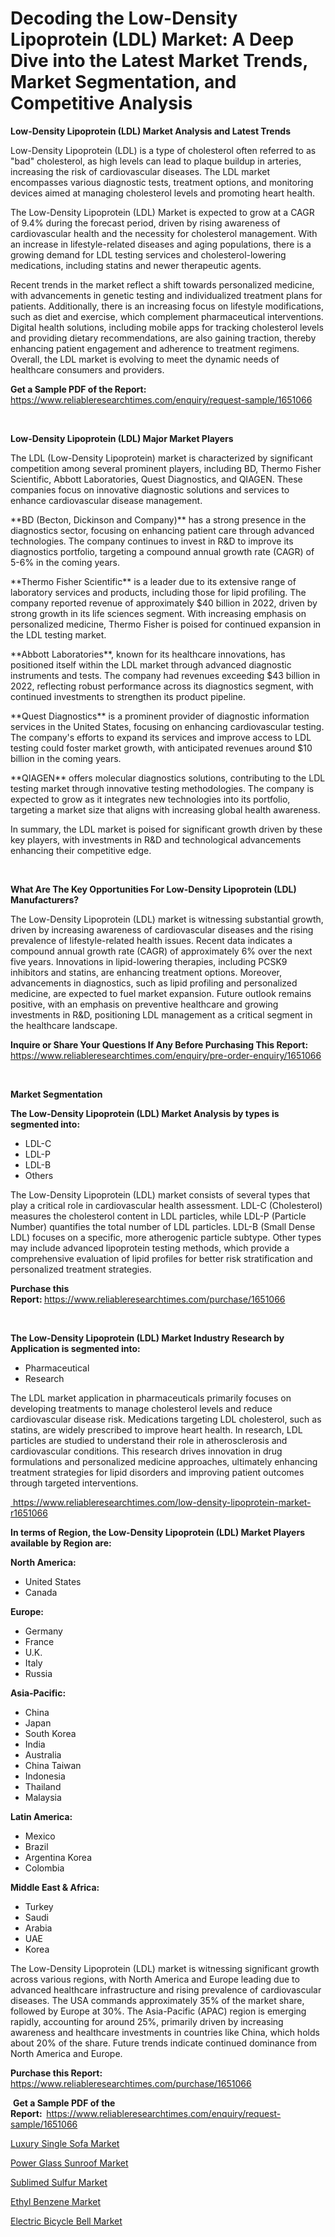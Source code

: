 <p><h1>Decoding the Low-Density Lipoprotein (LDL) Market: A Deep Dive into the Latest Market Trends, Market Segmentation, and Competitive Analysis</h1></p><p><strong>Low-Density Lipoprotein (LDL) Market Analysis and Latest Trends</strong></p>
<p><p>Low-Density Lipoprotein (LDL) is a type of cholesterol often referred to as "bad" cholesterol, as high levels can lead to plaque buildup in arteries, increasing the risk of cardiovascular diseases. The LDL market encompasses various diagnostic tests, treatment options, and monitoring devices aimed at managing cholesterol levels and promoting heart health.</p><p>The Low-Density Lipoprotein (LDL) Market is expected to grow at a CAGR of 9.4% during the forecast period, driven by rising awareness of cardiovascular health and the necessity for cholesterol management. With an increase in lifestyle-related diseases and aging populations, there is a growing demand for LDL testing services and cholesterol-lowering medications, including statins and newer therapeutic agents.</p><p>Recent trends in the market reflect a shift towards personalized medicine, with advancements in genetic testing and individualized treatment plans for patients. Additionally, there is an increasing focus on lifestyle modifications, such as diet and exercise, which complement pharmaceutical interventions. Digital health solutions, including mobile apps for tracking cholesterol levels and providing dietary recommendations, are also gaining traction, thereby enhancing patient engagement and adherence to treatment regimens. Overall, the LDL market is evolving to meet the dynamic needs of healthcare consumers and providers.</p></p>
<p><strong>Get a Sample PDF of the Report:&nbsp;</strong> <a href="https://www.reliableresearchtimes.com/enquiry/request-sample/1651066?utm_campaign=1347&utm_medium=2&utm_source=Github&utm_content=ia&utm_term=26092024&utm_id=low-density-lipoprotein-ldl">https://www.reliableresearchtimes.com/enquiry/request-sample/1651066</a></p>
<p>&nbsp;</p>
<p><strong>Low-Density Lipoprotein (LDL) Major Market Players</strong></p>
<p><p>The LDL (Low-Density Lipoprotein) market is characterized by significant competition among several prominent players, including BD, Thermo Fisher Scientific, Abbott Laboratories, Quest Diagnostics, and QIAGEN. These companies focus on innovative diagnostic solutions and services to enhance cardiovascular disease management.</p><p>**BD (Becton, Dickinson and Company)** has a strong presence in the diagnostics sector, focusing on enhancing patient care through advanced technologies. The company continues to invest in R&D to improve its diagnostics portfolio, targeting a compound annual growth rate (CAGR) of 5-6% in the coming years.</p><p>**Thermo Fisher Scientific** is a leader due to its extensive range of laboratory services and products, including those for lipid profiling. The company reported revenue of approximately $40 billion in 2022, driven by strong growth in its life sciences segment. With increasing emphasis on personalized medicine, Thermo Fisher is poised for continued expansion in the LDL testing market.</p><p>**Abbott Laboratories**, known for its healthcare innovations, has positioned itself within the LDL market through advanced diagnostic instruments and tests. The company had revenues exceeding $43 billion in 2022, reflecting robust performance across its diagnostics segment, with continued investments to strengthen its product pipeline.</p><p>**Quest Diagnostics** is a prominent provider of diagnostic information services in the United States, focusing on enhancing cardiovascular testing. The company's efforts to expand its services and improve access to LDL testing could foster market growth, with anticipated revenues around $10 billion in the coming years.</p><p>**QIAGEN** offers molecular diagnostics solutions, contributing to the LDL testing market through innovative testing methodologies. The company is expected to grow as it integrates new technologies into its portfolio, targeting a market size that aligns with increasing global health awareness.</p><p>In summary, the LDL market is poised for significant growth driven by these key players, with investments in R&D and technological advancements enhancing their competitive edge.</p></p>
<p>&nbsp;</p>
<p><strong>What Are The Key Opportunities For Low-Density Lipoprotein (LDL) Manufacturers?</strong></p>
<p><p>The Low-Density Lipoprotein (LDL) market is witnessing substantial growth, driven by increasing awareness of cardiovascular diseases and the rising prevalence of lifestyle-related health issues. Recent data indicates a compound annual growth rate (CAGR) of approximately 6% over the next five years. Innovations in lipid-lowering therapies, including PCSK9 inhibitors and statins, are enhancing treatment options. Moreover, advancements in diagnostics, such as lipid profiling and personalized medicine, are expected to fuel market expansion. Future outlook remains positive, with an emphasis on preventive healthcare and growing investments in R&D, positioning LDL management as a critical segment in the healthcare landscape.</p></p>
<p><strong>Inquire or Share Your Questions If Any Before Purchasing This Report:</strong> <a href="https://www.reliableresearchtimes.com/enquiry/pre-order-enquiry/1651066?utm_campaign=1347&utm_medium=2&utm_source=Github&utm_content=ia&utm_term=26092024&utm_id=low-density-lipoprotein-ldl">https://www.reliableresearchtimes.com/enquiry/pre-order-enquiry/1651066</a></p>
<p>&nbsp;</p>
<p><strong>Market Segmentation</strong></p>
<p><strong>The Low-Density Lipoprotein (LDL) Market Analysis by types is segmented into:</strong></p>
<p><ul><li>LDL-C</li><li>LDL-P</li><li>LDL-B</li><li>Others</li></ul></p>
<p><p>The Low-Density Lipoprotein (LDL) market consists of several types that play a critical role in cardiovascular health assessment. LDL-C (Cholesterol) measures the cholesterol content in LDL particles, while LDL-P (Particle Number) quantifies the total number of LDL particles. LDL-B (Small Dense LDL) focuses on a specific, more atherogenic particle subtype. Other types may include advanced lipoprotein testing methods, which provide a comprehensive evaluation of lipid profiles for better risk stratification and personalized treatment strategies.</p></p>
<p><strong>Purchase this Report:&nbsp;</strong><a href="https://www.reliableresearchtimes.com/purchase/1651066?utm_campaign=1347&utm_medium=2&utm_source=Github&utm_content=ia&utm_term=26092024&utm_id=low-density-lipoprotein-ldl">https://www.reliableresearchtimes.com/purchase/1651066</a></p>
<p>&nbsp;</p>
<p><strong>The Low-Density Lipoprotein (LDL) Market Industry Research by Application is segmented into:</strong></p>
<p><ul><li>Pharmaceutical</li><li>Research</li></ul></p>
<p><p>The LDL market application in pharmaceuticals primarily focuses on developing treatments to manage cholesterol levels and reduce cardiovascular disease risk. Medications targeting LDL cholesterol, such as statins, are widely prescribed to improve heart health. In research, LDL particles are studied to understand their role in atherosclerosis and cardiovascular conditions. This research drives innovation in drug formulations and personalized medicine approaches, ultimately enhancing treatment strategies for lipid disorders and improving patient outcomes through targeted interventions.</p></p>
<p><a href="https://www.reliableresearchtimes.com/low-density-lipoprotein-market-r1651066?utm_campaign=1347&utm_medium=2&utm_source=Github&utm_content=ia&utm_term=26092024&utm_id=low-density-lipoprotein-ldl">&nbsp;https://www.reliableresearchtimes.com/low-density-lipoprotein-market-r1651066</a></p>
<p><strong>In terms of Region, the Low-Density Lipoprotein (LDL) Market Players available by Region are:</strong></p>
<p>
    <p> <strong> North America: </strong>
        <ul>
            <li>United States</li>
            <li>Canada</li>
        </ul>
        </p> 
    <p> <strong> Europe: </strong>
        <ul>
            <li>Germany</li>
            <li>France</li>
            <li>U.K.</li>
            <li>Italy</li>
            <li>Russia</li>
        </ul>
        </p> 
    <p> <strong> Asia-Pacific: </strong>
        <ul>
            <li>China</li>
            <li>Japan</li>
            <li>South Korea</li>
            <li>India</li>
            <li>Australia</li>
            <li>China Taiwan</li>
            <li>Indonesia</li>
            <li>Thailand</li>
            <li>Malaysia</li>
        </ul>
        </p> 
    <p> <strong> Latin America: </strong>
        <ul>
            <li>Mexico</li>
            <li>Brazil</li>
            <li>Argentina Korea</li>
            <li>Colombia</li>
        </ul>
        </p> 
    <p> <strong> Middle East & Africa: </strong>
        <ul>
            <li>Turkey</li>
            <li>Saudi</li>
            <li>Arabia</li>
            <li>UAE</li>
            <li>Korea</li>
        </ul>
    </p>
    </p>
<p><p>The Low-Density Lipoprotein (LDL) market is witnessing significant growth across various regions, with North America and Europe leading due to advanced healthcare infrastructure and rising prevalence of cardiovascular diseases. The USA commands approximately 35% of the market share, followed by Europe at 30%. The Asia-Pacific (APAC) region is emerging rapidly, accounting for around 25%, primarily driven by increasing awareness and healthcare investments in countries like China, which holds about 20% of the share. Future trends indicate continued dominance from North America and Europe.</p></p>
<p><strong>Purchase this Report: </strong><a href="https://www.reliableresearchtimes.com/purchase/1651066?utm_campaign=1347&utm_medium=2&utm_source=Github&utm_content=ia&utm_term=26092024&utm_id=low-density-lipoprotein-ldl">https://www.reliableresearchtimes.com/purchase/1651066</a></p>
<p>&nbsp;<strong>Get a Sample PDF of the Report:&nbsp;&nbsp;</strong><a href="https://www.reliableresearchtimes.com/enquiry/request-sample/1651066?utm_campaign=1347&utm_medium=2&utm_source=Github&utm_content=ia&utm_term=26092024&utm_id=low-density-lipoprotein-ldl">https://www.reliableresearchtimes.com/enquiry/request-sample/1651066</a></p>
<p><strong></strong></p>
<p><p><a href="https://issuu.com/reportprime-2/docs/luxury-single-sofa-market-size-2030_bf770cc413c424?utm_campaign=1347&utm_medium=2&utm_source=Github&utm_content=ia&utm_term=26092024&utm_id=low-density-lipoprotein-ldl">Luxury Single Sofa Market</a></p><p><a href="https://www.linkedin.com/pulse/emerging-opportunities-challenges-global-power-glass-sunroof-market-zswoe?utm_campaign=1347&utm_medium=2&utm_source=Github&utm_content=ia&utm_term=26092024&utm_id=low-density-lipoprotein-ldl">Power Glass Sunroof Market</a></p><p><a href="https://www.linkedin.com/pulse/future-innovation-global-sublimed-sulfur-market-growth-opportunities-rdytf?utm_campaign=1347&utm_medium=2&utm_source=Github&utm_content=ia&utm_term=26092024&utm_id=low-density-lipoprotein-ldl">Sublimed Sulfur Market</a></p><p><a href="https://www.linkedin.com/pulse/global-ethyl-benzene-market-projected-grow-cagr-72-forcasted-awuif?utm_campaign=1347&utm_medium=2&utm_source=Github&utm_content=ia&utm_term=26092024&utm_id=low-density-lipoprotein-ldl">Ethyl Benzene Market</a></p><p><a href="https://issuu.com/reportprime-2/docs/electric-bicycle-bell-market-size-2_5c1e567a166c46?utm_campaign=1347&utm_medium=2&utm_source=Github&utm_content=ia&utm_term=26092024&utm_id=low-density-lipoprotein-ldl">Electric Bicycle Bell Market</a></p></p>
